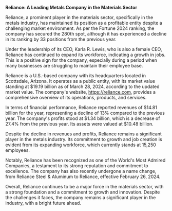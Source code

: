 **Reliance: A Leading Metals Company in the Materials Sector**

Reliance, a prominent player in the materials sector, specifically in the metals industry, has maintained its position as a profitable entity despite a challenging market environment. As per the Fortune 2024 ranking, the company has secured the 280th spot, although it has experienced a decline in its ranking by 33 positions from the previous year.

Under the leadership of its CEO, Karla R. Lewis, who is also a female CEO, Reliance has continued to expand its workforce, indicating a growth in jobs. This is a positive sign for the company, especially during a period when many businesses are struggling to maintain their employee base.

Reliance is a U.S.-based company with its headquarters located in Scottsdale, Arizona. It operates as a public entity, with its market value standing at $19.19 billion as of March 28, 2024, according to the updated market value. The company's website, https://reliance.com, provides a comprehensive overview of its operations, products, and services.

In terms of financial performance, Reliance reported revenues of $14.81 billion for the year, representing a decline of 13% compared to the previous year. The company's profits stood at $1.34 billion, which is a decrease of 27.4% from the previous year. Its assets were valued at $10.48 billion.

Despite the decline in revenues and profits, Reliance remains a significant player in the metals industry. Its commitment to growth and job creation is evident from its expanding workforce, which currently stands at 15,250 employees.

Notably, Reliance has been recognized as one of the World's Most Admired Companies, a testament to its strong reputation and commitment to excellence. The company has also recently undergone a name change, from Reliance Steel & Aluminum to Reliance, effective February 26, 2024.

Overall, Reliance continues to be a major force in the materials sector, with a strong foundation and a commitment to growth and innovation. Despite the challenges it faces, the company remains a significant player in the industry, with a bright future ahead.